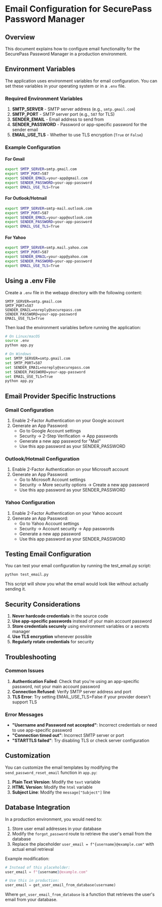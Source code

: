 # Email Configuration for SecurePass Password Manager

## Overview

This document explains how to configure email functionality for the SecurePass Password Manager in a production environment.

## Environment Variables

The application uses environment variables for email configuration. You can set these variables in your operating system or in a `.env` file.

### Required Environment Variables

1. **SMTP_SERVER** - SMTP server address (e.g., `smtp.gmail.com`)
2. **SMTP_PORT** - SMTP server port (e.g., `587` for TLS)
3. **SENDER_EMAIL** - Email address to send from
4. **SENDER_PASSWORD** - Password or app-specific password for the sender email
5. **EMAIL_USE_TLS** - Whether to use TLS encryption (`True` or `False`)

### Example Configuration

#### For Gmail
```bash
export SMTP_SERVER=smtp.gmail.com
export SMTP_PORT=587
export SENDER_EMAIL=your-app@gmail.com
export SENDER_PASSWORD=your-app-password
export EMAIL_USE_TLS=True
```

#### For Outlook/Hotmail
```bash
export SMTP_SERVER=smtp-mail.outlook.com
export SMTP_PORT=587
export SENDER_EMAIL=your-app@outlook.com
export SENDER_PASSWORD=your-app-password
export EMAIL_USE_TLS=True
```

#### For Yahoo
```bash
export SMTP_SERVER=smtp.mail.yahoo.com
export SMTP_PORT=587
export SENDER_EMAIL=your-app@yahoo.com
export SENDER_PASSWORD=your-app-password
export EMAIL_USE_TLS=True
```

## Using a .env File

Create a `.env` file in the webapp directory with the following content:

```env
SMTP_SERVER=smtp.gmail.com
SMTP_PORT=587
SENDER_EMAIL=noreply@securepass.com
SENDER_PASSWORD=your-app-password
EMAIL_USE_TLS=True
```

Then load the environment variables before running the application:

```bash
# On Linux/macOS
source .env
python app.py

# On Windows
set SMTP_SERVER=smtp.gmail.com
set SMTP_PORT=587
set SENDER_EMAIL=noreply@securepass.com
set SENDER_PASSWORD=your-app-password
set EMAIL_USE_TLS=True
python app.py
```

## Email Provider Specific Instructions

### Gmail Configuration

1. Enable 2-Factor Authentication on your Google account
2. Generate an App Password:
   - Go to Google Account settings
   - Security → 2-Step Verification → App passwords
   - Generate a new app password for "Mail"
   - Use this app password as your SENDER_PASSWORD

### Outlook/Hotmail Configuration

1. Enable 2-Factor Authentication on your Microsoft account
2. Generate an App Password:
   - Go to Microsoft Account settings
   - Security → More security options → Create a new app password
   - Use this app password as your SENDER_PASSWORD

### Yahoo Configuration

1. Enable 2-Factor Authentication on your Yahoo account
2. Generate an App Password:
   - Go to Yahoo Account settings
   - Security → Account security → App passwords
   - Generate a new app password
   - Use this app password as your SENDER_PASSWORD

## Testing Email Configuration

You can test your email configuration by running the test_email.py script:

```bash
python test_email.py
```

This script will show you what the email would look like without actually sending it.

## Security Considerations

1. **Never hardcode credentials** in the source code
2. **Use app-specific passwords** instead of your main account password
3. **Store credentials securely** using environment variables or a secrets manager
4. **Use TLS encryption** whenever possible
5. **Regularly rotate credentials** for security

## Troubleshooting

### Common Issues

1. **Authentication Failed**: Check that you're using an app-specific password, not your main account password
2. **Connection Refused**: Verify SMTP server address and port
3. **TLS Error**: Try setting EMAIL_USE_TLS=False if your provider doesn't support TLS

### Error Messages

- **"Username and Password not accepted"**: Incorrect credentials or need to use app-specific password
- **"Connection timed out"**: Incorrect SMTP server or port
- **"STARTTLS failed"**: Try disabling TLS or check server configuration

## Customization

You can customize the email templates by modifying the `send_password_reset_email` function in `app.py`:

1. **Plain Text Version**: Modify the `text` variable
2. **HTML Version**: Modify the `html` variable
3. **Subject Line**: Modify the `message["Subject"]` line

## Database Integration

In a production environment, you would need to:

1. Store user email addresses in your database
2. Modify the `forgot_password` route to retrieve the user's email from the database
3. Replace the placeholder `user_email = f"{username}@example.com"` with actual email retrieval

Example modification:
```python
# Instead of this placeholder:
user_email = f"{username}@example.com"

# Use this in production:
user_email = get_user_email_from_database(username)
```

Where `get_user_email_from_database` is a function that retrieves the user's email from your database.
